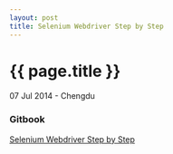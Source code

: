 ```yaml
---
layout: post
title: Selenium Webdriver Step by Step
---
```


{{ page.title }}
================

<p class="meta">07 Jul 2014 - Chengdu</p>


### Gitbook

[Selenium Webdriver Step by Step](http://biaowang.gitbooks.io/selenium-webdriver-test-step-by-step/)














  


